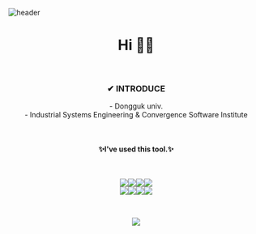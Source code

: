 ![header](https://capsule-render.vercel.app/api?type=waving&color=FFA07A&&fontColor=FFFFFF&height=150&section=header&fontSize=50&&fontAlignY=35&animation=blink)

<h1 align="center"> Hi  🐰👋 </h1>

<br>

<h3 align="center">✔ INTRODUCE </h3>
<p align="center">
- Dongguk univ. <br>
- Industrial Systems Engineering & Convergence Software Institute
</p>
<br>


<h4 align="center">✨I've used this tool.✨</h4>
<br>
<p align="center">
<img src="https://img.shields.io/badge/Java-coral?style=뱃지모양&logo=Java&logoColor=white"/><img src="https://img.shields.io/badge/python-blue?style=뱃지모양&logo=Python&logoColor=white"/><img src="https://img.shields.io/badge/GitHub-black?style=뱃지모양&logo=GitHub&logoColor=white"/><img src="https://img.shields.io/badge/Django-lightcoral?style=뱃지모양&logo=Django&logoColor=white"/><br>
<img src="https://img.shields.io/badge/CSS3-dodgerblue?style=뱃지모양&logo=CSS3&logoColor=white"/><img src="https://img.shields.io/badge/HTML5-orangered?style=뱃지모양&logo=HTML5&logoColor=white"/><img src="https://img.shields.io/badge/R-olive?style=뱃지모양&logo=R&logoColor=white"/><img src="https://img.shields.io/badge/MariaDB-orchid?style=뱃지모양&logo=MariaDB&logoColor=white"/>
</p>


<br>

<p align="center">
<a  href="https://hits.seeyoufarm.com"><img src="https://hits.seeyoufarm.com/api/count/incr/badge.svg?url=https%3A%2F%2Fgithub.com%2FJoungMinJu&count_bg=%23FFE5E1&title_bg=%23F9BDBD&icon=&icon_color=%23E7E7E7&title=hits&edge_flat=false"/></a>
</p>


<!--
**JoungMinJu/JoungMinJu** is a ✨ _special_ ✨ repository because its `README.md` (this file) appears on your GitHub profile.

Here are some ideas to get you started:

- 🔭 I’m currently working on ...
- 🌱 I’m currently learning ...
- 👯 I’m looking to collaborate on ...
- 🤔 I’m looking for help with ...
- 💬 Ask me about ...
- 📫 How to reach me: ...
- 😄 Pronouns: ...
- ⚡ Fun fact: ...
-->

